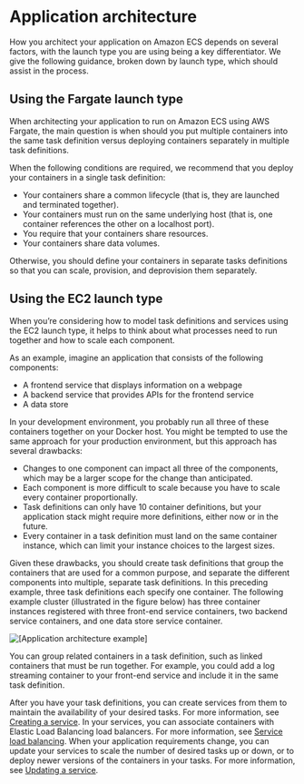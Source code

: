 # Application architecture<a name="application_architecture"></a>

How you architect your application on Amazon ECS depends on several factors, with the launch type you are using being a key differentiator\. We give the following guidance, broken down by launch type, which should assist in the process\.

## Using the Fargate launch type<a name="application_architecture_fargate"></a>

When architecting your application to run on Amazon ECS using AWS Fargate, the main question is when should you put multiple containers into the same task definition versus deploying containers separately in multiple task definitions\.

When the following conditions are required, we recommend that you deploy your containers in a single task definition:
+ Your containers share a common lifecycle \(that is, they are launched and terminated together\)\.
+ Your containers must run on the same underlying host \(that is, one container references the other on a localhost port\)\.
+ You require that your containers share resources\.
+ Your containers share data volumes\.

Otherwise, you should define your containers in separate tasks definitions so that you can scale, provision, and deprovision them separately\.

## Using the EC2 launch type<a name="application_architecture_ec2"></a>

When you’re considering how to model task definitions and services using the EC2 launch type, it helps to think about what processes need to run together and how to scale each component\.

As an example, imagine an application that consists of the following components:
+ A frontend service that displays information on a webpage
+ A backend service that provides APIs for the frontend service
+ A data store

In your development environment, you probably run all three of these containers together on your Docker host\. You might be tempted to use the same approach for your production environment, but this approach has several drawbacks:
+ Changes to one component can impact all three of the components, which may be a larger scope for the change than anticipated\.
+ Each component is more difficult to scale because you have to scale every container proportionally\.
+ Task definitions can only have 10 container definitions, but your application stack might require more definitions, either now or in the future\.
+ Every container in a task definition must land on the same container instance, which can limit your instance choices to the largest sizes\.

Given these drawbacks, you should create task definitions that group the containers that are used for a common purpose, and separate the different components into multiple, separate task definitions\. In this preceding example, three task definitions each specify one container\. The following example cluster \(illustrated in the figure below\) has three container instances registered with three front\-end service containers, two backend service containers, and one data store service container\.

![\[Application architecture example\]](http://docs.aws.amazon.com/AmazonECS/latest/developerguide/images/application.png)

You can group related containers in a task definition, such as linked containers that must be run together\. For example, you could add a log streaming container to your front\-end service and include it in the same task definition\.

After you have your task definitions, you can create services from them to maintain the availability of your desired tasks\. For more information, see [Creating a service](create-service.md)\. In your services, you can associate containers with Elastic Load Balancing load balancers\. For more information, see [Service load balancing](service-load-balancing.md)\. When your application requirements change, you can update your services to scale the number of desired tasks up or down, or to deploy newer versions of the containers in your tasks\. For more information, see [Updating a service](update-service.md)\.